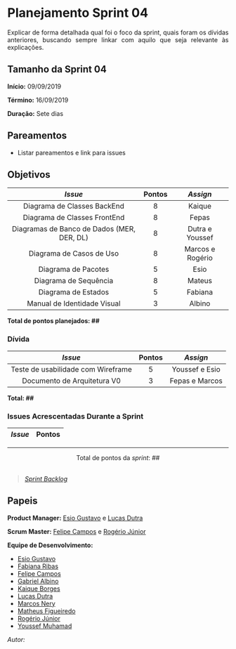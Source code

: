 # Planejamento Sprint 04

<p align="justify">
Explicar de forma detalhada qual foi o foco da sprint, quais foram os dívidas anteriores, buscando sempre linkar com aquilo que seja relevante às explicações.
</p>


## Tamanho da Sprint 04      
**Início:** 09/09/2019
   
**Término:** 16/09/2019   

**Duração:** Sete dias   

## Pareamentos   

- Listar pareamentos e link para issues

## Objetivos   

|     _Issue_      |    Pontos   |     *Assign*     |
|:----------------:|:-----------:|:----------------:|
| Diagrama de Classes BackEnd | 8 | Kaique |
| Diagrama de Classes FrontEnd | 8 | Fepas |
| Diagramas de Banco de Dados (MER, DER, DL) | 8 | Dutra e Youssef |
| Diagrama de Casos de Uso | 8 | Marcos e Rogério |
| Diagrama de Pacotes | 5 | Esio |
| Diagrama de Sequência | 8 | Mateus |
| Diagrama de Estados | 5 | Fabiana |
| Manual de Identidade Visual | 3 | Albino |

<b>Total de pontos planejados: ##</b>  

### Dívida    

|     _Issue_      |    Pontos   |     *Assign*     |
|:----------------:|:-----------:|:----------------:|
| Teste de usabilidade com Wireframe | 5 | Youssef e Esio |
| Documento de Arquitetura V0 | 3 | Fepas e Marcos |

<b>Total: ##</b> 

### Issues Acrescentadas Durante a Sprint  

|     _Issue_      |    Pontos   |
|:----------------:|:-----------:|

***

<div style="text-align: center"> Total de pontos da <i>sprint</i>: ## </div> <br>

<!---Colocar no link abaixo as issues alocadas no milestone da Sprint--->
> [_Sprint_ _Backlog_](https://github.com/)  

## Papeis


**Product Manager:** [Esio Gustavo](https://github.com/EsioFreitas) e [Lucas Dutra](https://github.com/lucasdutraf) 

**Scrum Master:** [Felipe Campos](https://github.com/fepas) e [Rogério Júnior](https://github.com/rogerioo)

**Equipe de Desenvolvimento:** 
- [Esio Gustavo](https://github.com/EsioFreitas)
- [Fabiana Ribas](https://github.com/FabianaRibas)
- [Felipe Campos](https://github.com/fepas)
- [Gabriel Albino](https://github.com/gabrielalbino)
- [Kaique Borges](https://github.com/kaiqueborges)
- [Lucas Dutra](https://github.com/lucasdutraf)
- [Marcos Nery](https://github.com/MarcosNBJ)
- [Matheus Figueiredo](https://github.com/Matheusss03)
- [Rogério Júnior](https://github.com/rogerioo)
- [Youssef Muhamad](https://github.com/youssef-md)

*Autor:* **[](https://github.com/)**
